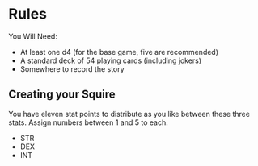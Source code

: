# Rules

You Will Need:
* At least one d4 (for the base game, five are
recommended)
* A standard deck of 54 playing cards
(including jokers)
* Somewhere to record the story

## Creating your Squire

You have eleven stat points to distribute as you like between these three stats. Assign numbers between 1 and 5 to each.

* STR
* DEX
* INT
